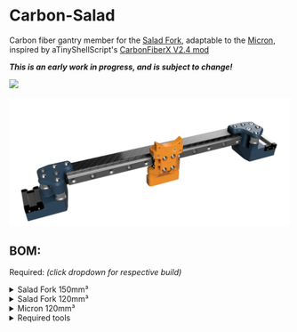 # Carbon-Salad
Carbon fiber gantry member for the [Salad Fork](https://github.com/Yeriwyn/Salad_Fork), adaptable to the [Micron](https://github.com/hartk1213/Micron), inspired by aTinyShellScript's [CarbonFiberX V2.4 mod](https://github.com/aTinyShellScript/VoronUsers/tree/CarbonFiberX/printer_mods/aTinyShellScript/CarbonFiberX)

***This is an early work in progress, and is subject to change!***

[![](https://img.shields.io/discord/825469421346226226?color=green&label=Salad-Fork&logo=discord&logoColor=fafafa)](https://discord.gg/doomcube)

![Rendering of the final product](Images/Gantryrender.png)

## BOM:
Required: *(click dropdown for respective build)*

<details>
    <summary>
    Salad Fork 150mm³
    </summary>

Component | Quantity | Notes
--- | :-: | ---
M3x12 BHCS | 4 | Top XY joints
M3x20 SHCS | 2 | Bottom XY joints
M3x10 SHCS | 5 | Rail mounting
[M3 flanged lock nuts](https://www.amazon.com/gp/product/B07XXRLMBB/)| 5 | Rail mounting
[Misumi HNSQ3-3 square nuts](https://us.misumi-ec.com/vona2/detail/110300465710) | 6 | Tube inserts
[15x15x12.5 carbon square tube](https://dronebuildz.com/products/fahrenheit-15x15mm-square-carbon-tube-12-5-wall) | 1 | Don't buy shitty tube
</details>

<details>
    <summary>
    Salad Fork 120mm³
    </summary>

Component | Quantity | Notes
--- | :-: | ---
</details>

<details>
    <summary>
    Micron 120mm³
    </summary>

Component | Quantity | Notes
--- | :-: | ---
</details>

<details>
  <summary>
    Required tools
  </summary>
  
Item | Notes
--- | ---
Mask or Respirator | Carbon dust is very toxic
Safety Goggles | Safety squints not acceptable
Drill Press | Hand drill not advised
Carbide Drill Bit(s) | Do not use regular bits
Hex Drivers |
Saw or Dremel |
Fine Grit Sandpaper | To clean up edges
Blue Painters Tape | Helps prevent delamination 
</details>
